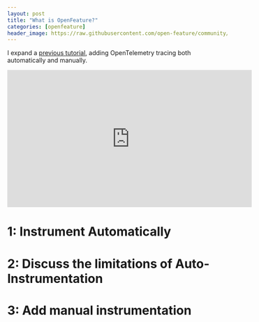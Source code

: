 ```yaml
---
layout: post
title: "What is OpenFeature?"
categories: [openfeature]
header_image: https://raw.githubusercontent.com/open-feature/community/main/assets/logo/horizontal/white/openfeature-horizontal-white.png
---
```


I expand a [previous tutorial](https://agardner.net/python-fastapi), adding OpenTelemetry tracing both automatically and manually.

<iframe width="560" height="315" src="https://www.youtube.com/embed/5GdWixsopeg" title="YouTube video player" frameborder="0" allow="accelerometer; autoplay; clipboard-write; encrypted-media; gyroscope; picture-in-picture" allowfullscreen></iframe>

# 1: Instrument Automatically

# 2: Discuss the limitations of Auto-Instrumentation

# 3: Add manual instrumentation